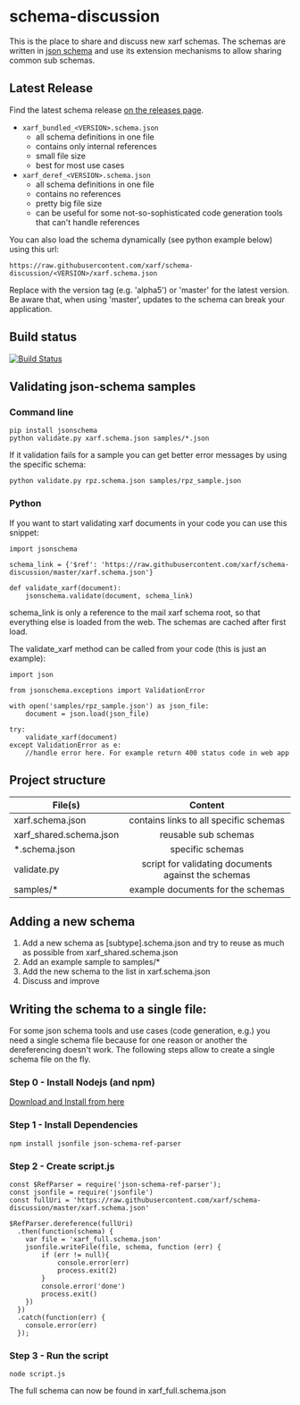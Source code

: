 # schema-discussion
This is the place to share and discuss new xarf schemas.
The schemas are written in [json schema](http://json-schema.org/) and use its extension mechanisms to allow sharing common sub schemas.

## Latest Release
Find the latest schema release [on the releases page](https://github.com/xarf/schema-discussion/releases).

* `xarf_bundled_<VERSION>.schema.json`
  * all schema definitions in one file
  * contains only internal references
  * small file size
  * best for most use cases
* `xarf_deref_<VERSION>.schema.json`
  * all schema definitions in one file
  * contains no references
  * pretty big file size
  * can be useful for some not-so-sophisticated code generation tools that can't handle references

You can also load the schema dynamically (see python example below) using this url:

```
https://raw.githubusercontent.com/xarf/schema-discussion/<VERSION>/xarf.schema.json
```

Replace <VERSION> with the version tag (e.g. 'alpha5') or 'master' for the latest version. Be aware that, when using 'master', updates
to the schema can break your application.

## Build status
[![Build Status](https://travis-ci.org/xarf/schema-discussion.svg?branch=master)](https://travis-ci.org/xarf/schema-discussion)

## Validating json-schema samples

### Command line

```
pip install jsonschema
python validate.py xarf.schema.json samples/*.json
```		

If it validation fails for a sample you can get better error messages by using the specific schema:

```
python validate.py rpz.schema.json samples/rpz_sample.json
```

### Python

If you want to start validating xarf documents in your code you can use this snippet:

```
import jsonschema

schema_link = {'$ref': 'https://raw.githubusercontent.com/xarf/schema-discussion/master/xarf.schema.json'}

def validate_xarf(document):
    jsonschema.validate(document, schema_link)
```

schema_link is only a reference to the mail xarf schema root, so that everything else is loaded from the web. The schemas are cached after first load.

The validate_xarf method can be called from your code (this is just an example):

```
import json

from jsonschema.exceptions import ValidationError

with open('samples/rpz_sample.json') as json_file:
    document = json.load(json_file)
    
try:
    validate_xarf(document)
except ValidationError as e:
    //handle error here. For example return 400 status code in web app
```

## Project structure

| File(s)                 | Content                                             |
| ----------------------- |:---------------------------------------------------:|
| xarf.schema.json        | contains links to all specific schemas              |
| xarf_shared.schema.json | reusable sub schemas                                |
| *.schema.json           | specific schemas                                    |
| validate.py             | script for validating documents against the schemas |
| samples/*               | example documents for the schemas                   |

## Adding a new schema

1. Add a new schema as [subtype].schema.json and try to reuse as much as possible from xarf_shared.schema.json
2. Add an example sample to samples/*
3. Add the new schema to the list in xarf.schema.json
4. Discuss and improve

## Writing the schema to a single file:

For some json schema tools and use cases (code generation, e.g.) you need a single schema file because for one reason or another the dereferencing doesn't work. The following steps allow to create a single schema file on the fly.

### Step 0 - Install Nodejs (and npm)

[Download and Install from here](https://nodejs.org/en/download/)

### Step 1 - Install Dependencies

```
npm install jsonfile json-schema-ref-parser
```
### Step 2 - Create script.js

```
const $RefParser = require('json-schema-ref-parser');
const jsonfile = require('jsonfile')
const fullUri = 'https://raw.githubusercontent.com/xarf/schema-discussion/master/xarf.schema.json'

$RefParser.dereference(fullUri)
  .then(function(schema) {
    var file = 'xarf_full.schema.json'
    jsonfile.writeFile(file, schema, function (err) {
        if (err != null){
            console.error(err)
            process.exit(2)
        }
        console.error('done')
        process.exit()
    })
  })
  .catch(function(err) {
    console.error(err)
  });

```

### Step 3 - Run the script
```
node script.js
```
The full schema can now be found in xarf_full.schema.json
